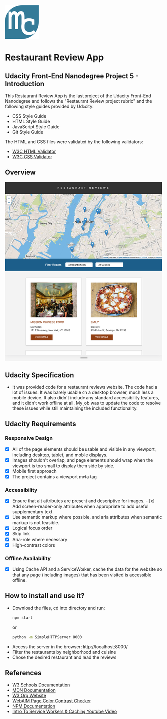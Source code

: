 ![logo](/img/favicon.png) 
# Restaurant Review App  
## Udacity Front-End Nanodegree Project 5 - Introduction

This Restaurant Review App is the last project of the Udacity Front-End Nanodegree and follows the "Restaurant Review project rubric" and the following style guides provided by Udacity:
- CSS Style Guide
- HTML Style Guide
- JavaScript Style Guide
- Git Style Guide

The HTML and CSS files were validated by the following validators:
- [W3C HTML Validator](https://jigsaw.w3.org/css-validator/)
- [W3C CSS Validator](https://validator.w3.org/)

## Overview

![screenshot](./img/screenshot.png)

## Udacity Specification

- It was provided code for a restaurant reviews website. The code had a lot of issues. It was barely usable on a desktop browser, much less a mobile device. It also didn't include any standard accessibility features, and it didn't work offline at all. My job was to update the code to resolve these issues while still maintaining the included functionality.
 
## Udacity Requirements

### Responsive Design
- [x] All of the page elements should be usable and visible in any viewport, including desktop, tablet, and mobile displays.
- [x] Images shouldn't overlap, and page elements should wrap when the viewport is too small to display them side by side.
- [x] Mobile first approach
- [x] The project contains a viewport meta tag

### Accessibility
- [x] Ensure that alt attributes are present and descriptive for images. - [x] Add screen-reader-only attributes when appropriate to add useful supplementary text. 
- [x] Use semantic markup where possible, and aria attributes when semantic markup is not feasible.
- [x] Logical focus order
- [x] Skip link
- [x] Aria-role where necessary
- [x] High-contrast colors

### Offline Availability
- [x] Using Cache API and a ServiceWorker, cache the data for the website so that any page (including images) that has been visited is accessible offline.

## How to install and use it?

- Download the files, cd into directory and run:
  ```bash
  npm start 
  ```
  or 
  ```bash
  python -m SimpleHTTPServer 8000
  ```
- Access the server in the browser: http://localhost:8000/
- Filter the restaurants by neighborhood and cuisine
- Chose the desired restaurant and read the reviews  

## References

- [W3 Schools Documentation](https://www.w3schools.com/)
- [MDN Documentation](https://developer.mozilla.org)
- [W3 Org Website](https://www.w3.org/TR/html-aria/#web-developer-requirements-for-use-of-aria-in-html)
- [WebAIM Page Color Contrast Checker](https://webaim.org/resources/contrastchecker/)
- [NPM Documentation](https://docs.npmjs.com/)
- [Intro To Service Workers & Caching Youtube Video](https://www.youtube.com/watch?v=ksXwaWHCW6k)
